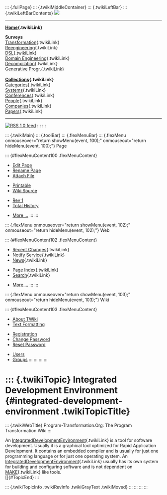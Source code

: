 ::: {.fullPage}
::: {.twikiMiddleContainer}
::: {.twikiLeftBar}
::: {.twikiLeftBarContents}
![](../pub/transformation.gif)

------------------------------------------------------------------------

**[Home](WebHome){.twikiLink}**

**Surveys**\
[Transformation](ProgramTransformation){.twikiLink}\
[Reengineering](ReengineeringWiki){.twikiLink}\
[DSL](DomainSpecificLanguages){.twikiLink}\
[Domain Engineering](DomainEngineering){.twikiLink}\
[Decompilation](DeCompilation){.twikiLink}\
[Generative Progr.](GenerativeProgrammingWiki){.twikiLink}\
\
**[Collections](CategoryCollection){.twikiLink}**\
[Categories](CategoryCategory){.twikiLink}\
[Systems](TransformationSystems){.twikiLink}\
[Conferences](TransformationConferences){.twikiLink}\
[People](TransformationPeople){.twikiLink}\
[Companies](TransformationCompanies){.twikiLink}\
[Papers](CategoryPaper){.twikiLink}

------------------------------------------------------------------------

[![](../pub/rss.gif "RSS 1.0 feed")](WebRss@skin=rss)
:::
:::

::: {.twikiMain}
::: {.toolBar}
::: {.flexMenuBar}
::: {.flexMenu onmouseover="return showMenu(event, 100);" onmouseout="return hideMenu(event, 100);"}
Page

::: {#flexMenuContent100 .flexMenuContent}
-   [Edit
    Page](http://www.program-transformation.org/edit/Transform/IntegratedDevelopmentEnvironment?t=1536825825)
-   [Rename
    Page](http://www.program-transformation.org/rename/Transform/IntegratedDevelopmentEnvironment)
-   [Attach
    File](http://www.program-transformation.org/attach/Transform/IntegratedDevelopmentEnvironment)

<!-- -->

-   [Printable](http://www.program-transformation.org/view/Transform/IntegratedDevelopmentEnvironment?skin=print.pattern)
-   [Wiki
    Source](http://www.program-transformation.org/view/Transform/IntegratedDevelopmentEnvironment?skin=text&raw=on&contenttype=text/plain)

<!-- -->

-   [Rev
    1](http://www.program-transformation.org/view/Transform/IntegratedDevelopmentEnvironment?rev=1.1)
-   [Total
    History](http://www.program-transformation.org/rdiff/Transform/IntegratedDevelopmentEnvironment)

<!-- -->

-   [More
    \...](http://www.program-transformation.org/oops/Transform/IntegratedDevelopmentEnvironment?template=oopsmore&param1=1.1&param2=1.1)
:::
:::

::: {.flexMenu onmouseover="return showMenu(event, 102);" onmouseout="return hideMenu(event, 102);"}
Web

::: {#flexMenuContent102 .flexMenuContent}
-   [Recent Changes](WebChanges){.twikiLink}
-   [Notify Service](WebNotify){.twikiLink}
-   [News](WebNews){.twikiLink}

<!-- -->

-   [Page Index](WebIndex){.twikiLink}
-   [Search](WebSearch){.twikiLink}

<!-- -->

-   [More
    \...](http://www.program-transformation.org/oops/Transform/IntegratedDevelopmentEnvironment?template=oopsmore&param1=1.1&param2=1.1)
:::
:::

::: {.flexMenu onmouseover="return showMenu(event, 103);" onmouseout="return hideMenu(event, 103);"}
Wiki

::: {#flexMenuContent103 .flexMenuContent}
-   [About
    TWiki](http://www.program-transformation.org/view/TWiki/WebHome)
-   [Text
    Formatting](http://www.program-transformation.org/view/TWiki/TextFormattingRules)

<!-- -->

-   [Registration](http://www.program-transformation.org/view/TWiki/TWikiRegistration)
-   [Change
    Password](http://www.program-transformation.org/view/TWiki/ChangePassword)
-   [Reset
    Password](http://www.program-transformation.org/view/TWiki/ResetPassword)

<!-- -->

-   [Users](http://www.program-transformation.org/view/Main/TWikiUsers)
-   [Groups](http://www.program-transformation.org/view/Main/TWikiGroups)
:::
:::
:::
:::

::: {.twikiTopic}
Integrated Development Environment {#integrated-development-environment .twikiTopicTitle}
==================================

::: {.twikiWebTitle}
Program-Transformation.Org: The Program Transformation Wiki
:::

An
[IntegratedDevelopmentEnvironment](IntegratedDevelopmentEnvironment){.twikiLink}
is a tool for software development. Usually it is a graphical tool
optimized for Rapid Application Development. It contains an embedded
compiler and is usually for just one programming language or for just
one operating system. An
[IntegratedDevelopmentEnvironment](IntegratedDevelopmentEnvironment){.twikiLink}
usually has its own system for building and configuring software and is
not dependent on [MAKE](MAKE){.twikiLink} like tools.\
[]{#TopicEnd}
:::

::: {.twikiTopicInfo .twikiRevInfo .twikiGrayText .twikiMoved}
:::
:::
:::
:::
